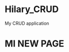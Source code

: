 # Hilary_CRUD
My CRUD application
<html>
  <head><head>
    <body>
      <h1>MI NEW PAGE</h1>
    </body>
 </html>
